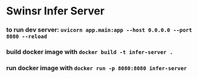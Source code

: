 # Swinsr Infer Server


### to run dev server: `uvicorn app.main:app --host 0.0.0.0 --port 8080 --reload`

### build docker image with `docker build -t infer-server .`
### run docker image with `docker run -p 8080:8080 infer-server`